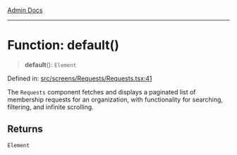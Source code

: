 [Admin Docs](/)

***

# Function: default()

> **default**(): `Element`

Defined in: [src/screens/Requests/Requests.tsx:41](https://github.com/PalisadoesFoundation/talawa-admin/blob/main/src/screens/Requests/Requests.tsx#L41)

The `Requests` component fetches and displays a paginated list of membership requests
for an organization, with functionality for searching, filtering, and infinite scrolling.

## Returns

`Element`
